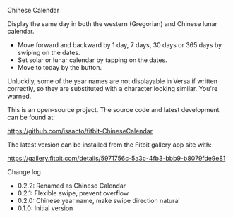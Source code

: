 Chinese Calendar

Display the same day in both the western (Gregorian) and Chinese lunar
calendar.

  * Move forward and backward by 1 day, 7 days, 30 days or 365 days by
    swiping on the dates.
  * Set solar or lunar calendar by tapping on the dates.
  * Move to today by the button.

Unluckily, some of the year names are not displayable in Versa if
written correctly, so they are substituted with a character looking
similar.  You're warned.

This is an open-source project.  The source code and latest development
can be found at:

  https://github.com/isaacto/fitbit-ChineseCalendar

The latest version can be installed from the Fitbit gallery app site with:

  https://gallery.fitbit.com/details/5971756c-5a3c-4fb3-bbb9-b8079fde9e81

Change log

  * 0.2.2: Renamed as Chinese Calendar
  * 0.2.1: Flexible swipe, prevent overflow
  * 0.2.0: Chinese year name, make swipe direction natural
  * 0.1.0: Initial version
